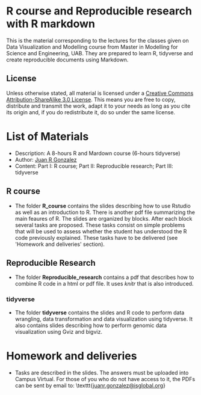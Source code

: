 # R course and Reproducible research with R markdown

This is the material corresponding to the lectures for the classes given on Data Visualization and Modelling course from Master in Modelling for Science and Engineering, UAB. They are prepared to learn R, tidyverse and create reproducible documents using Markdown.

## License
 
Unless otherwise stated, all material is licensed under a
[Creative Commons Attribution-ShareAlike 3.0 License](http://creativecommons.org/licenses/by-sa/3.0/).
This means you are free to copy, distribute and transmit the work,
adapt it to your needs as long as you cite its origin and, if you do
redistribute it, do so under the same license.

# List of Materials

- Description: A 8-hours R and Mardown course (6-hours tidyverse)
- Author: [Juan R Gonzalez](https://github.com/isglobal-brge/) 
- Content: Part I: R course; Part II: Reproducible research; Part III: tidyverse


## R course

- The folder **R_course** contains the slides describing how to use Rstudio as well as an introduction to R. There is another pdf file summarizing the main feaures of R. The slides are organized by blocks. After each block several tasks are proposed. These tasks consist on simple problems that will be used to assess whether the student has understood the R code previously explained. These tasks have to be delivered (see 'Homework and deliveries' section). 

## Reproducible Research

- The folder **Reproducible_research** contains a pdf that describes how to combine R code in a html or pdf file. It uses _knitr_ that is also introduced.

### tidyverse

- The folder **tidyverse** contains the slides and R code to perform data wrangling, data transformation and data visualization using tidyverse. It also contains slides describing how to perform genomic data visualization using Gviz and bigviz. 

# Homework and deliveries

- Tasks are described in the slides. The answers must be uploaded into Campus Virtual. For those of you who do not have access to it, the PDFs can be sent by email to:  \texttt{juanr.gonzalez@isglobal.org}
